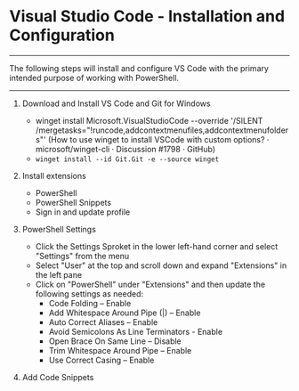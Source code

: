 # Visual Studio Code - Installation and Configuration
---
The following steps will install and configure VS Code with the primary intended purpose of working with PowerShell. 

---
1. Download and Install VS Code and Git for Windows  
    - winget install Microsoft.VisualStudioCode --override '/SILENT /mergetasks="!runcode,addcontextmenufiles,addcontextmenufolders"' 
    (How to use winget to install VSCode with custom options? · microsoft/winget-cli · Discussion #1798 · GitHub) 
    - `winget install --id Git.Git -e --source winget` 

2. Install extensions 
    - PowerShell 
    - PowerShell Snippets 
    - Sign in and update profile 
3. PowerShell Settings
    - Click the Settings Sproket in the lower left-hand corner and select "Settings" from the menu
    - Select "User" at the top and scroll down and expand "Extensions" in the left pane
    - Click on "PowerShell" under "Extensions" and then update the following settings as needed:
      - Code Folding – Enable 
      - Add Whitespace Around Pipe (|) – Enable 
      - Auto Correct Aliases – Enable 
      - Avoid Semicolons As Line Terminators - Enable 
      - Open Brace On Same Line – Disable 
      - Trim Whitespace Around Pipe – Enable 
      - Use Correct Casing – Enable 
4. Add Code Snippets 